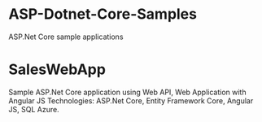 
# ASP-Dotnet-Core-Samples
ASP.Net Core sample applications

# SalesWebApp 
Sample ASP.Net Core application using Web API, Web Application with Angular JS
Technologies: ASP.Net Core, Entity Framework Core, Angular JS, SQL Azure.


